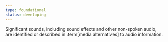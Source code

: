 ```yaml
---
type: foundational
status: developing
---
```


Significant sounds, including sound effects and other non-spoken audio, are identified or described in :term[media alternatives] to audio information.